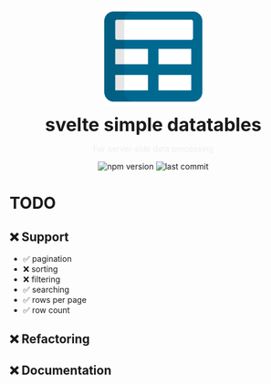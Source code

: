 <div align="center">
    <img align="center" src="../../../static/logo-remote.svg" alt="logo" width="172"/>
    <p align="center">
        <h1 align="center" style="font-size:32px;margin:0;border:none;">svelte simple datatables</h1>
        <p style="color:#eee">For server-side data processing</p>
        <img src="https://img.shields.io/npm/v/@vincjo/datatables?color=%23006990" alt="npm version"/>
        <img src="https://img.shields.io/github/license/vincjo/datatables?color=006990" alt="last commit"/>
    </p>
</div>

# TODO 

## :x: Support
- :white_check_mark: pagination
- :x: sorting
- :x: filtering
- :white_check_mark: searching
- :white_check_mark: rows per page
- :white_check_mark: row count




## :x: Refactoring

## :x: Documentation